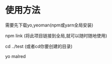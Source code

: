 # 使用方法


需要先下载yo,yeoman(npm或yarn全局安装)


npm link (将此项目链接到全局,就可以随时随地使用)


cd ../test (或者cd你要创建的目录)


yo malred  

